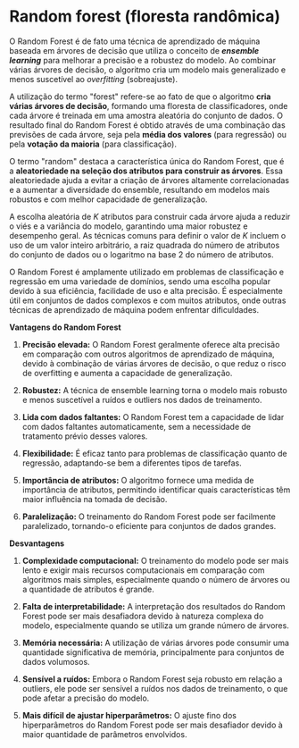 # Random forest (floresta randômica)

O Random Forest é de fato uma técnica de aprendizado de máquina baseada em árvores de decisão que utiliza o conceito de **_ensemble learning_** para melhorar a precisão e a robustez do modelo. Ao combinar várias árvores de decisão, o algoritmo cria um modelo mais generalizado e menos suscetível ao _overfitting_ (sobreajuste).

A utilização do termo "forest" refere-se ao fato de que o algoritmo **cria várias árvores de decisão**, formando uma floresta de classificadores, onde cada árvore é treinada em uma amostra aleatória do conjunto de dados. O resultado final do Random Forest é obtido através de uma combinação das previsões de cada árvore, seja pela **média dos valores** (para regressão) ou pela **votação da maioria** (para classificação).

O termo "random" destaca a característica única do Random Forest, que é a **aleatoriedade na seleção dos atributos para construir as árvores**. Essa aleatoriedade ajuda a evitar a criação de árvores altamente correlacionadas e a aumentar a diversidade do ensemble, resultando em modelos mais robustos e com melhor capacidade de generalização.

A escolha aleatória de $K$ atributos para construir cada árvore ajuda a reduzir o viés e a variância do modelo, garantindo uma maior robustez e desempenho geral. As técnicas comuns para definir o valor de $K$ incluem o uso de um valor inteiro arbitrário, a raiz quadrada do número de atributos do conjunto de dados ou o logaritmo na base 2 do número de atributos.

O Random Forest é amplamente utilizado em problemas de classificação e regressão em uma variedade de domínios, sendo uma escolha popular devido à sua eficiência, facilidade de uso e alta precisão. É especialmente útil em conjuntos de dados complexos e com muitos atributos, onde outras técnicas de aprendizado de máquina podem enfrentar dificuldades.

**Vantagens do Random Forest**

1. **Precisão elevada:** O Random Forest geralmente oferece alta precisão em comparação com outros algoritmos de aprendizado de máquina, devido à combinação de várias árvores de decisão, o que reduz o risco de overfitting e aumenta a capacidade de generalização.

2. **Robustez:** A técnica de ensemble learning torna o modelo mais robusto e menos suscetível a ruídos e outliers nos dados de treinamento.

3. **Lida com dados faltantes:** O Random Forest tem a capacidade de lidar com dados faltantes automaticamente, sem a necessidade de tratamento prévio desses valores.

4. **Flexibilidade:** É eficaz tanto para problemas de classificação quanto de regressão, adaptando-se bem a diferentes tipos de tarefas.

5. **Importância de atributos:** O algoritmo fornece uma medida de importância de atributos, permitindo identificar quais características têm maior influência na tomada de decisão.

6. **Paralelização:** O treinamento do Random Forest pode ser facilmente paralelizado, tornando-o eficiente para conjuntos de dados grandes.

**Desvantagens**

1. **Complexidade computacional:** O treinamento do modelo pode ser mais lento e exigir mais recursos computacionais em comparação com algoritmos mais simples, especialmente quando o número de árvores ou a quantidade de atributos é grande.

2. **Falta de interpretabilidade:** A interpretação dos resultados do Random Forest pode ser mais desafiadora devido à natureza complexa do modelo, especialmente quando se utiliza um grande número de árvores.

3. **Memória necessária:** A utilização de várias árvores pode consumir uma quantidade significativa de memória, principalmente para conjuntos de dados volumosos.

4. **Sensível a ruídos:** Embora o Random Forest seja robusto em relação a outliers, ele pode ser sensível a ruídos nos dados de treinamento, o que pode afetar a precisão do modelo.

5. **Mais difícil de ajustar hiperparâmetros:** O ajuste fino dos hiperparâmetros do Random Forest pode ser mais desafiador devido à maior quantidade de parâmetros envolvidos.
